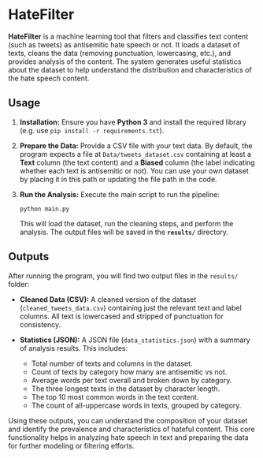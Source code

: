# HateFilter

**HateFilter** is a machine learning tool that filters and classifies text content (such as tweets) as antisemitic hate speech or not. It loads a dataset of texts, cleans the data (removing punctuation, lowercasing, etc.), and provides analysis of the content. The system generates useful statistics about the dataset to help understand the distribution and characteristics of the hate speech content.

## Usage

1. **Installation:** Ensure you have **Python 3** and install the required library (e.g. use `pip install -r requirements.txt`).
2. **Prepare the Data:** Provide a CSV file with your text data. By default, the program expects a file at `Data/tweets_dataset.csv` containing at least a **Text** column (the text content) and a **Biased** column (the label indicating whether each text is antisemitic or not). You can use your own dataset by placing it in this path or updating the file path in the code.
3. **Run the Analysis:** Execute the main script to run the pipeline:

   ```cli
   python main.py
   ```

   This will load the dataset, run the cleaning steps, and perform the analysis. The output files will be saved in the **`results/`** directory.

## Outputs

After running the program, you will find two output files in the `results/` folder:

* **Cleaned Data (CSV):** A cleaned version of the dataset (`cleaned_tweets_data.csv`) containing just the relevant text and label columns. All text is lowercased and stripped of punctuation for consistency.
* **Statistics (JSON):** A JSON file (`data_statistics.json`) with a summary of analysis results. This includes:

  * Total number of texts and columns in the dataset.
  * Count of texts by category how many are antisemitic vs not.
  * Average words per text overall and broken down by category.
  * The three longest texts in the dataset by character length.
  * The top 10 most common words in the text content.
  * The count of all-uppercase words in texts, grouped by category.

Using these outputs, you can understand the composition of your dataset and identify the prevalence and characteristics of hateful content. This core functionality helps in analyzing hate speech in text and preparing the data for further modeling or filtering efforts.
